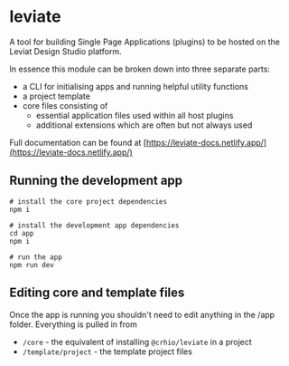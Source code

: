 # leviate

A tool for building Single Page Applications (plugins) to be hosted on the Leviat Design Studio platform.

In essence this module can be broken down into three separate parts:

- a CLI for initialising apps and running helpful utility functions
- a project template
- core files consisting of
  - essential application files used within all host plugins
  - additional extensions which are often but not always used

Full documentation can be found at [https://leviate-docs.netlify.app/](https://leviate-docs.netlify.app/)

## Running the development app

```
# install the core project dependencies
npm i

# install the development app dependencies
cd app
npm i

# run the app
npm run dev
```

## Editing core and template files

Once the app is running you shouldn't need to edit anything in the /app folder. Everything is pulled in from
- `/core` - the equivalent of installing `@crhio/leviate` in a project
- `/template/project` - the template project files
